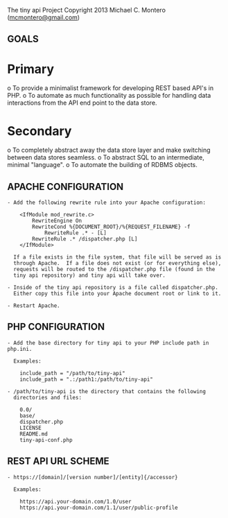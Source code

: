 The tiny api Project
Copyright 2013 Michael C. Montero (mcmontero@gmail.com)

GOALS
-----

Primary
=======
   o To provide a minimalist framework for developing REST based API's in PHP.
   o To automate as much functionality as possible for handling data
     interactions from the API end point to the data store.

Secondary
=========
   o To completely abstract away the data store layer and make switching
     between data stores seamless.
   o To abstract SQL to an intermediate, minimal "language".
   o To automate the building of RDBMS objects.

APACHE CONFIGURATION
--------------------
    - Add the following rewrite rule into your Apache configuration:

        <IfModule mod_rewrite.c>
            RewriteEngine On
            RewriteCond %{DOCUMENT_ROOT}/%{REQUEST_FILENAME} -f
                RewriteRule .* - [L]
            RewriteRule .* /dispatcher.php [L]
        </IfModule>

      If a file exists in the file system, that file will be served as is
      through Apache.  If a file does not exist (or for everything else),
      requests will be routed to the /dispatcher.php file (found in the
      tiny api repository) and tiny api will take over.

    - Inside of the tiny api repository is a file called dispatcher.php.
      Either copy this file into your Apache document root or link to it.

    - Restart Apache.

PHP CONFIGURATION
-----------------

    - Add the base directory for tiny api to your PHP include path in php.ini.

      Examples:

        include_path = "/path/to/tiny-api"
        include_path = ".:/path1:/path/to/tiny-api"

    - /path/to/tiny-api is the directory that contains the following
      directories and files:

        0.0/
        base/
        dispatcher.php
        LICENSE
        README.md
        tiny-api-conf.php

REST API URL SCHEME
-------------------
    - https://[domain]/[version number]/[entity]{/accessor}

      Examples:

        https://api.your-domain.com/1.0/user
        https://api.your-domain.com/1.1/user/public-profile
